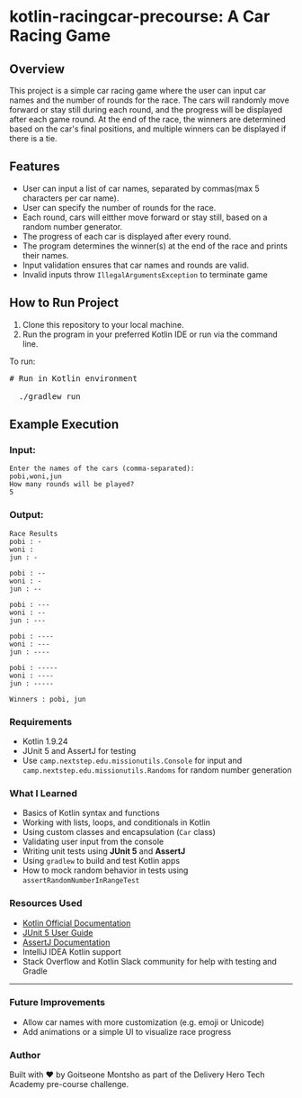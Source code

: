 # kotlin-racingcar-precourse: A Car Racing Game

## Overview
This project is a simple car racing game where the user can input car names and the number of rounds for the race.
The cars will randomly move forward or stay still during each round, and the progress will be displayed after each game round.
At the end of the race, the winners are determined based on the car's final positions, and multiple winners can be displayed if there is a tie.

## Features

 - User can input a list of car names, separated by commas(max 5 characters per car name).
 - User can specify the number of rounds for the race.
 - Each round, cars will eitther move forward or stay still, based on a random number generator.
 - The progress of each car is displayed after every round.
 - The program determines the winner(s) at the end of the race and prints their names.
 - Input validation ensures that car names and rounds are valid.
 - Invalid inputs throw `IllegalArgumentsException` to terminate game

## How to Run Project
 1. Clone this repository to your local machine.
 2. Run the program in your preferred Kotlin IDE or run via the command line.

To run:
<pre>
# Run in Kotlin environment 

  ./gradlew run 
</pre>

## Example Execution

### Input:
````
Enter the names of the cars (comma-separated):
pobi,woni,jun
How many rounds will be played?
5
````

### Output:
````
Race Results
pobi : -
woni : 
jun : -

pobi : --
woni : -
jun : --

pobi : ---
woni : --
jun : ---

pobi : ----
woni : ---
jun : ----

pobi : -----
woni : ----
jun : -----

Winners : pobi, jun
````

### Requirements

 - Kotlin 1.9.24
 - JUnit 5 and AssertJ for testing
 - Use `camp.nextstep.edu.missionutils.Console` for input and  
   `camp.nextstep.edu.missionutils.Randoms` for random number generation



### What I Learned

- Basics of Kotlin syntax and functions
- Working with lists, loops, and conditionals in Kotlin
- Using custom classes and encapsulation (`Car` class)
- Validating user input from the console
- Writing unit tests using **JUnit 5** and **AssertJ**
- Using `gradlew` to build and test Kotlin apps
- How to mock random behavior in tests using `assertRandomNumberInRangeTest`

### Resources Used

- [Kotlin Official Documentation](https://kotlinlang.org/docs/home.html)
- [JUnit 5 User Guide](https://junit.org/junit5/docs/current/user-guide/)
- [AssertJ Documentation](https://assertj.github.io/doc/)
- IntelliJ IDEA Kotlin support
- Stack Overflow and Kotlin Slack community for help with testing and Gradle

---


### Future Improvements

- Allow car names with more customization (e.g. emoji or Unicode)
- Add animations or a simple UI to visualize race progress



### Author 

Built with ❤️ by Goitseone Montsho as part of the Delivery Hero Tech Academy pre-course challenge.